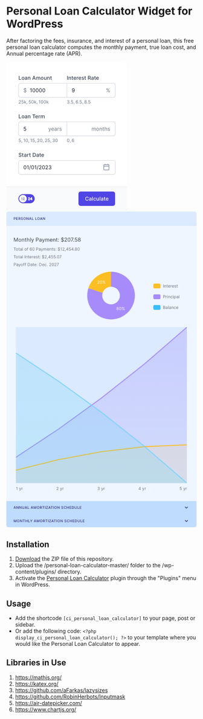 # Personal Loan Calculator Widget for WordPress

After factoring the fees, insurance, and interest of a personal loan, this free personal loan calculator computes the monthly payment, true loan cost, and Annual percentage rate (APR).

![Personal Loan Calculator Input Form](/assets/images/screenshot-1.png "Personal Loan Calculator Input Form")
![Personal Loan Calculator Calculation Results](/assets/images/screenshot-2.png "Personal Loan Calculator Calculation Results")

## Installation

1. [Download](https://github.com/pub-calculator-io/age-calculator/archive/refs/heads/master.zip) the ZIP file of this repository.
2. Upload the /personal-loan-calculator-master/ folder to the /wp-content/plugins/ directory.
3. Activate the [Personal Loan Calculator](https://www.calculator.io/personal-loan-calculator/ "Personal Loan Calculator Homepage") plugin through the "Plugins" menu in WordPress.

## Usage
* Add the shortcode `[ci_personal_loan_calculator]` to your page, post or sidebar.
* Or add the following code: `<?php display_ci_personal_loan_calculator(); ?>` to your template where you would like the Personal Loan Calculator to appear.

## Libraries in Use
1. https://mathjs.org/
2. https://katex.org/
3. https://github.com/aFarkas/lazysizes
4. https://github.com/RobinHerbots/Inputmask
5. https://air-datepicker.com/
6. https://www.chartjs.org/
